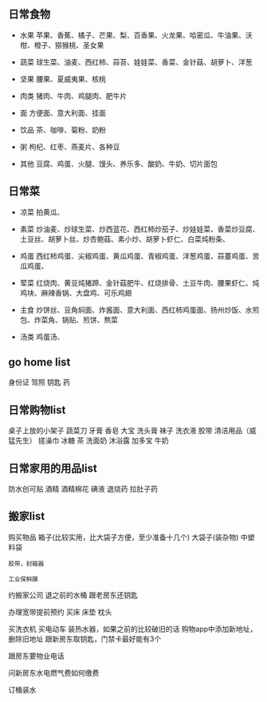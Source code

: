## 日常食物
* 水果
苹果、香蕉、橘子、芒果、梨、百香果、火龙果、哈密瓜、牛油果、沃柑、橙子、猕猴桃、圣女果


* 蔬菜
球生菜、油麦、西红柿、蒜苔、娃娃菜、香菜、金针菇、胡萝卜、洋葱


* 坚果
腰果、夏威夷果、核桃


* 肉类
猪肉、牛肉、鸡腿肉、肥牛片


* 面
方便面、意大利面、挂面


* 饮品
茶、咖啡、菊粉、奶粉


* 粥
枸杞、红枣、燕麦片、各种豆


* 其他
豆腐、鸡蛋、火腿、馒头、养乐多、酸奶、牛奶、切片面包




## 日常菜
* 凉菜
拍黄瓜、


* 素菜
炒油麦、炒球生菜、炒西蓝花、西红柿炒茄子、炒娃娃菜、香菜炒豆腐、土豆丝、胡萝卜丝、炒杏鲍菇、素小炒、胡萝卜虾仁、白菜炖粉条、


* 鸡蛋
西红柿鸡蛋、尖椒鸡蛋、黄瓜鸡蛋、青椒鸡蛋、洋葱鸡蛋、蒜薹鸡蛋、苦瓜鸡蛋、


* 荤菜
红烧肉、黄豆炖猪蹄、金针菇肥牛、红烧排骨、土豆牛肉、腰果虾仁、炖鸡块、麻辣香锅、大盘鸡、可乐鸡翅


* 主食
炒饼丝、豆角焖面、炸酱面、意大利面、西红柿鸡蛋面、扬州炒饭、水煎包、炸菜角、锅贴、煎饼、熬菜


* 汤类
鸡蛋汤、


## go home list
身份证
驾照
钥匙
药



## 日常购物list
桌子上放的小架子
蔬菜刀
牙膏 
香皂
大宝
洗头膏
袜子
洗衣液
胶带
清洁用品（威猛先生）
搓澡巾
冰糖
茶
洗面奶
沐浴露
加多宝
牛奶



## 日常家用的用品list
防水创可贴
酒精
酒精棉花
碘液
退烧药
拉肚子药




## 搬家list

购买物品
     箱子(比较实用，比大袋子方便，至少准备十几个)
     大袋子(装杂物)
    中塑料袋

    胶带，封箱器

    工业保鲜膜

约搬家公司
退之前的水桶
跟老房东还钥匙

办理宽带提前预约
买床
床垫
枕头

买洗衣机
买电动车
装热水器，如果之前的比较破旧的话
购物app中添加新地址，删除旧地址 跟新房东取钥匙，门禁卡最好能有3个

跟房东要物业电话

问新房东水电燃气费如何缴费

订桶装水

